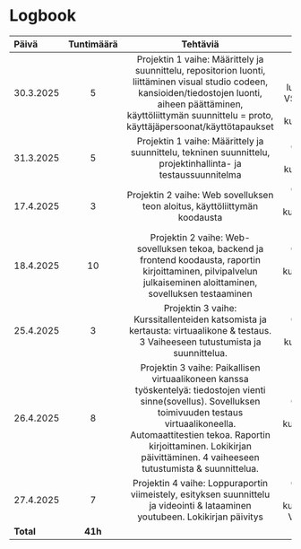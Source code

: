 # Logbook


| Päivä  | Tuntimäärä | Tehtäviä | Aiheita |
| :---         |    :---:    |    :---:    |    :---:    |
| 30.3.2025  | 5 | Projektin 1 vaihe: Määrittely ja suunnittelu, repositorion luonti, liittäminen visual studio codeen, kansioiden/tiedostojen luonti, aiheen päättäminen, käyttöliittymän suunnittelu = proto, käyttäjäpersoonat/käyttötapaukset   | Alustus projektiin-luento, Github, VSC, Chat GPT, Word, kurssimateriaali |
| 31.3.2025  | 5 | Projektin 1 vaihe: Määrittely ja suunnittelu, tekninen suunnittelu, projektinhallinta- ja testaussuunnitelma    | Github, Chat GPT, kurssimateriaali |
| 17.4.2025  | 3 | Projektin 2 vaihe: Web sovelluksen teon aloitus, käyttöliittymän koodausta    | Github, Chat GPT, kurssimateriaali, VSC |
| 18.4.2025  | 10 | Projektin 2 vaihe: Web-sovelluksen tekoa, backend ja frontend koodausta, raportin kirjoittaminen, pilvipalvelun julkaiseminen aloittaminen, sovelluksen testaaminen     | Github, Chat GPT, kurssimateriaali, VSC |
| 25.4.2025  | 3 | Projektin 3 vaihe: Kurssitallenteiden katsomista ja kertausta: virtuaalikone & testaus. 3 Vaiheeseen tutustumista ja suunnittelua. | Github, Chat GPT, kurssimateriaali |
| 26.4.2025  | 8 | Projektin 3 vaihe: Paikallisen virtuaalikoneen kanssa työskentelyä: tiedostojen vienti sinne(sovellus). Sovelluksen toimivuuden testaus virtuaalikoneella. Automaattitestien tekoa. Raportin kirjoittaminen. Lokikirjan päivittäminen. 4 vaiheeseen tutustumista & suunnittelua. | Github, Chat GPT, kurssimateriaali, VSC |
| 27.4.2025  | 7 | Projektin 4 vaihe: Loppuraportin viimeistely, esityksen suunnittelu ja videointi & lataaminen youtubeen. Lokikirjan päivitys| Github, Chat GPT, kurssimateriaali, VSC, youtube |
| **Total**  | **41h** |                                 |
